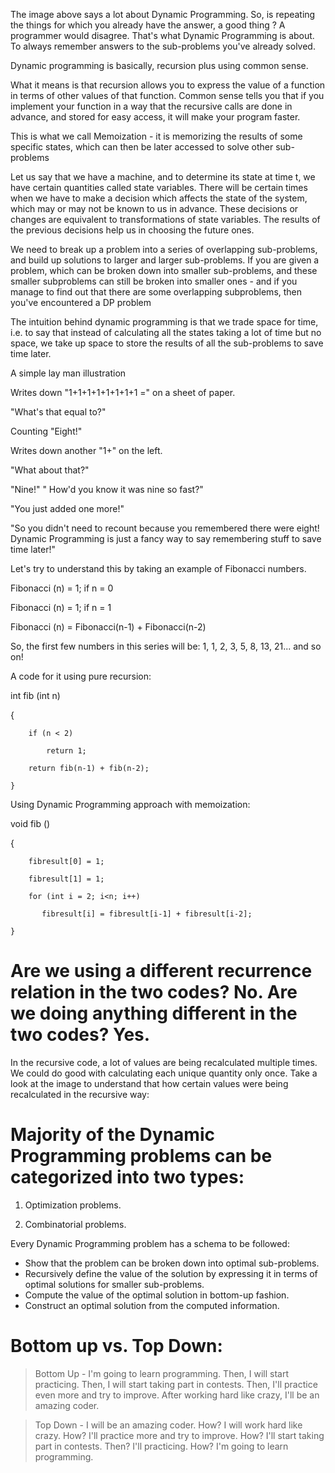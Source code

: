 
The image above says a lot about Dynamic Programming. So, is repeating the things for which you already have the answer, a good thing ? A programmer would disagree. That's what Dynamic Programming is about. To always remember answers to the sub-problems you've already solved.

Dynamic programming is basically, recursion plus using common sense. 

What it means is that recursion allows you to express the value of a function in terms of other values of that function. Common sense tells you that if you implement your function in a way that the recursive calls are done in advance, and stored for easy access, it will make your program faster. 

This is what we call Memoization - it is memorizing the results of some specific states, which can then be later accessed to solve other sub-problems


Let us say that we have a machine, and to determine its state at time t, we have certain quantities called state variables. There will be certain times when we have to make a decision which affects the state of the system, which may or may not be known to us in advance. These decisions or changes are equivalent to transformations of state variables. The results of the previous decisions help us in choosing the future ones.


We need to break up a problem into a series of overlapping sub-problems, and build up solutions to larger and larger sub-problems. If you are given a problem, which can be broken down into smaller sub-problems, and these smaller subproblems can still be broken into smaller ones - and if you manage to find out that there are some overlapping subproblems, then you've encountered a DP problem


The intuition behind dynamic programming is that we trade space for time, i.e. to say that instead of calculating all the states taking a lot of time but no space, we take up space to store the results of all the sub-problems to save time later.




A simple lay man illustration

Writes down "1+1+1+1+1+1+1+1 =" on a sheet of paper.

"What's that equal to?"

Counting "Eight!"

Writes down another "1+" on the left.

"What about that?"

"Nine!" " How'd you know it was nine so fast?"

"You just added one more!"

"So you didn't need to recount because you remembered there were eight! Dynamic Programming is just a fancy way to say remembering stuff to save time later!"

Let's try to understand this by taking an example of Fibonacci numbers.

Fibonacci (n) = 1; if n = 0

Fibonacci (n) = 1; if n = 1

Fibonacci (n) = Fibonacci(n-1) + Fibonacci(n-2)

So, the first few numbers in this series will be: 1, 1, 2, 3, 5, 8, 13, 21... and so on!

A code for it using pure recursion:

 int fib (int n)
 
 {
 
        if (n < 2)
        
            return 1;
            
        return fib(n-1) + fib(n-2);
        
    }
    
Using Dynamic Programming approach with memoization:

void fib () 

{

        fibresult[0] = 1;
        
        fibresult[1] = 1;
        
        for (int i = 2; i<n; i++)
        
           fibresult[i] = fibresult[i-1] + fibresult[i-2];
           
    }
    
# Are we using a different recurrence relation in the two codes? No. Are we doing anything different in the two codes? Yes.

In the recursive code, a lot of values are being recalculated multiple times. We could do good with calculating each unique quantity only once. Take a look at the image to understand that how certain values were being recalculated in the recursive way:


# Majority of the Dynamic Programming problems can be categorized into two types:

1. Optimization problems.

2. Combinatorial problems.

Every Dynamic Programming problem has a schema to be followed:

- Show that the problem can be broken down into optimal sub-problems.
- Recursively define the value of the solution by expressing it in terms of optimal solutions for smaller sub-problems.
- Compute the value of the optimal solution in bottom-up fashion.
- Construct an optimal solution from the computed information.

# Bottom up vs. Top Down:

> Bottom Up - I'm going to learn programming. Then, I will start practicing. Then, I will start taking part in contests. Then, I'll practice even more and try to improve. After working hard like crazy, I'll be an amazing coder.

> Top Down - I will be an amazing coder. How? I will work hard like crazy. How? I'll practice more and try to improve. How? I'll start taking part in contests. Then? I'll practicing. How? I'm going to learn programming.
